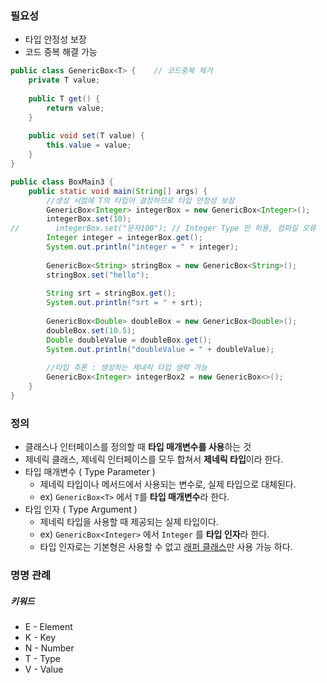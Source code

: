 ### 필요성
- 타입 안정성 보장
- 코드 중복 해결 가능

```java
public class GenericBox<T> {    // 코드중복 제거  
    private T value;  
  
    public T get() {  
        return value;  
    }  
  
    public void set(T value) {  
        this.value = value;  
    }  
}
```

```java
public class BoxMain3 {  
    public static void main(String[] args) {  
	    //생성 시점에 T의 타입이 결정하므로 타입 안정성 보장
        GenericBox<Integer> integerBox = new GenericBox<Integer>(); 
        integerBox.set(10);  
//        integerBox.set("문자100"); // Integer Type 만 허용, 컴파일 오류  
        Integer integer = integerBox.get();  
        System.out.println("integer = " + integer);  
  
        GenericBox<String> stringBox = new GenericBox<String>();  
        stringBox.set("hello");  
          
        String srt = stringBox.get();  
        System.out.println("srt = " + srt);  
          
        GenericBox<Double> doubleBox = new GenericBox<Double>();  
        doubleBox.set(10.5);  
        Double doubleValue = doubleBox.get();  
        System.out.println("doubleValue = " + doubleValue);  
  
        //타입 추론 : 생성하는 제네릭 타입 생략 가능  
        GenericBox<Integer> integerBox2 = new GenericBox<>();  
    }  
}
```


### 정의

- 클래스나 인터페이스를 정의할 때 **타입 매개변수를 사용**하는 것
- 제네릭 클래스, 제네릭 인터페이스를 모두 합쳐서 **제네릭 타입**이라 한다.
- 타입 매개변수 ( Type Parameter )
	- 제네릭 타입이나 메서드에서 사용되는 변수로, 실제 타입으로 대체된다.
	- ex) `GenericBox<T>` 에서 `T`를 **타입 매개변수**라 한다.
- 타입 인자 ( Type Argument )
	- 제네릭 타입을 사용할 때 제공되는 실제 타입이다.
	- ex) `GenericBox<Integer>` 에서 `Integer` 를 **타입 인자**라 한다.
	- 타입 인자로는 기본형은 사용할 수 없고 [래퍼 클래스](<4. 래퍼 클래스.md>)만 사용 가능 하다. 

### 명명 관례

##### 키워드

- E - Element
- K - Key
- N - Number
- T - Type
- V - Value

##### 